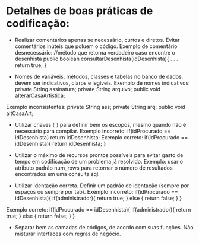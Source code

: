 # Detalhes de boas práticas de codificação:

- Realizar comentários apenas se necessário, curtos e diretos. Evitar comentários inúteis que poluem o código.
Exemplo de comentário desnecessário:
//método que retorna verdadeiro caso encontre o desenhista
public boolean consultarDesenhista(idDesenhista){
  .
  .
  .
  return true;
}

- Nomes de variáveis, métodos, classes e tabelas no banco de dados, devem ser indicativos, claros e legíveis.
Exemplo de nomes indicativos:
private String assinatura;
private String arquivo;
public void alterarCasaArtistica;

Exemplo inconsistentes:
private String ass;
private String arq;
public void altCasaArt;

- Utilizar chaves { } para definir bem os escopos, mesmo quando não é necessário para compilar.
Exemplo incorreto: if(idProcurado == idDesenhista) return idDesenhista;
Exemplo correto: 
if(idProcurado == idDesenhista){
   return idDesenhista;
}

- Utilizar o máximo de recursos prontos possíveis para evitar gasto de tempo em codificação de um problema já resolvido.
Exemplo: usar o atributo padrão num_rows para retornar o número de resultados encontrados em uma consulta sql.

- Utilizar identação correta. Definir um padrão de identação (sempre por espaços ou sempre por tab).
Exemplo incorreto:
if(idProcurado == idDesenhista){
  if(administrador){
   return true;
  }
 else {
  return false;
  }
}

Exemplo correto:
if(idProcurado == idDesenhista){
  if(administrador){
    return true;
  }
  else {
    return false;
  }
}

- Separar bem as camadas de códigos, de acordo com suas funções. Não misturar interfaces com regras de negócio.
